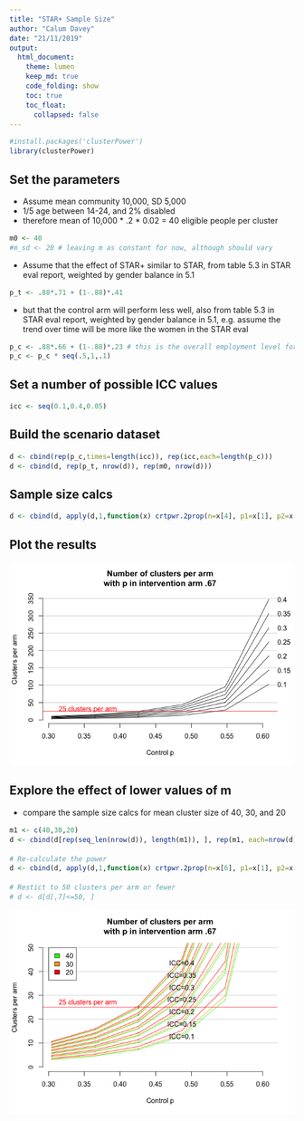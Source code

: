 ```yaml
---
title: "STAR+ Sample Size"
author: "Calum Davey"
date: "21/11/2019"
output: 
  html_document:
    theme: lumen
    keep_md: true
    code_folding: show
    toc: true
    toc_float: 
      collapsed: false
---
```



```r
#install.packages('clusterPower')
library(clusterPower)
```

## Set the parameters 

- Assume mean community 10,000, SD 5,000
- 1/5 age between 14-24, and 2% disabled 
- therefore mean of 10,000 * .2 * 0.02 = 40 eligible people per cluster


```r
m0 <- 40
#m_sd <- 20 # leaving m as constant for now, although should vary 
```

-  Assume that the effect of STAR+ similar to STAR, from table 5.3 in STAR eval report, weighted by gender balance in 5.1


```r
p_t <- .88*.71 + (1-.88)*.41
```

-  but that the control arm will perform less well, also from table 5.3 in STAR eval report, weighted by gender balance in 5.1, e.g. assume the trend over time will be more like the women in the STAR eval 

```r
p_c <- .88*.66 + (1-.88)*.23 # this is the overall employment level for the STAR report 
p_c <- p_c * seq(.5,1,.1)
```

## Set a number of possible ICC values 


```r
icc <- seq(0.1,0.4,0.05)
```

## Build the scenario dataset 


```r
d <- cbind(rep(p_c,times=length(icc)), rep(icc,each=length(p_c)))
d <- cbind(d, rep(p_t, nrow(d)), rep(m0, nrow(d)))
```

## Sample size calcs 

```r
d <- cbind(d, apply(d,1,function(x) crtpwr.2prop(n=x[4], p1=x[1], p2=x[3], icc=x[2])))
```

## Plot the results 

![](SampleSi_files/figure-html/unnamed-chunk-8-1.png)<!-- -->

## Explore the effect of lower values of m 

- compare the sample size calcs for mean cluster size of 40, 30, and 20


```r
m1 <- c(40,30,20)
d <- cbind(d[rep(seq_len(nrow(d)), length(m1)), ], rep(m1, each=nrow(d)))

# Re-calculate the power 
d <- cbind(d, apply(d,1,function(x) crtpwr.2prop(n=x[6], p1=x[1], p2=x[3], icc=x[2])))

# Restict to 50 clusters per arm or fewer 
# d <- d[d[,7]<=50, ]
```

![](SampleSi_files/figure-html/unnamed-chunk-10-1.png)<!-- -->
